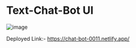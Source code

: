 # Text-Chat-Bot UI

![image](https://github.com/user-attachments/assets/743d0e38-4ab3-4ea3-b11b-bab9a92da209)


Deployed Link:- https://chat-bot-0011.netlify.app/
